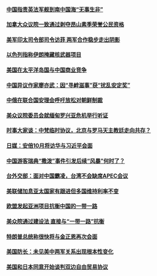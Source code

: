 #### [中国指责英法军舰到南中国海“无事生非”](../pages/z__yoerrvp/4591023.md) 

#### [加拿大众议院一致通过剥夺昂山素季荣誉公民资格](../pages/z__yoerrvp/4591022.md) 

#### [美军印太司令部司令访菲 两军合作稳步走出阴影](../pages/z__yoerrvp/4590991.md) 

#### [以色列指称伊朗掩藏核武器项目](../pages/z__yoerrvp/4590984.md) 

#### [美国在太平洋岛国与中国商业竞争](../pages/z__yoerrvp/4590959.md) 

#### [中国异议作家廖亦武：因“寻衅滋事”获“扰乱安定奖”](../pages/z__yoerrvp/4590958.md) 

#### [中俄在联合国安理会呼吁放松对朝鲜制裁](../pages/z__yoerrvp/4590887.md) 

#### [美众议院委员会就缅甸罗兴亚危机举行听证](../pages/z__yoerrvp/4589973.md) 

#### [时事大家谈：中梵临时协议，北京与罗马天主教廷走向共存？](../pages/z__yoerrvp/4589833.md) 

#### [日媒：安倍10月将访华与习近平会面](../pages/z__yoerrvp/4589725.md) 

#### [中国游客瑞典“撒泼”事件引发后续“风暴”何时了？](../pages/z__yoerrvp/4589575.md) 

#### [台外交部：面对中国霸凌，台湾不会缺席APEC会议](../pages/z__yoerrvp/4589490.md) 

#### [美联储加息亚太国家有跟进但多国维持利率不变](../pages/z__yoerrvp/4589461.md) 

#### [欧盟发起亚洲项目抗衡中国的一带一路](../pages/z__yoerrvp/4589433.md) 

#### [美众院通过建设法 直接与“一带一路”抗衡](../pages/z__yoerrvp/4589388.md) 

#### [特朗普总统称很快将与金正恩再次会面](../pages/z__yoerrvp/4589348.md) 

#### [美国防长：未见美中两军关系出现根本性变化](../pages/z__yoerrvp/4589342.md) 

#### [美国和日本同意开始谈判双边自由贸易协议](../pages/z__yoerrvp/4589305.md) 

